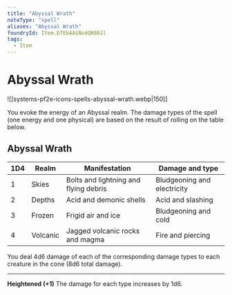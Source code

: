 ```yaml
---
title: "Abyssal Wrath"
noteType: "spell"
aliases: "Abyssal Wrath"
foundryId: Item.D7EbAASNodQN861l
tags:
  - Item
---
```


# Abyssal Wrath
![[systems-pf2e-icons-spells-abyssal-wrath.webp|150]]

You evoke the energy of an Abyssal realm. The damage types of the spell (one energy and one physical) are based on the result of rolling on the table below.

## Abyssal Wrath

| 1D4 | Realm | Manifestation | Damage and type |
| --- | --- | --- | --- |
| 1 | Skies | Bolts and lightning and flying debris | Bludgeoning and electricity |
| 2 | Depths | Acid and demonic shells | Acid and slashing |
| 3 | Frozen | Frigid air and ice | Bludgeoning and cold |
| 4 | Volcanic | Jagged volcanic rocks and magma | Fire and piercing |

You deal 4d6 damage of each of the corresponding damage types to each creature in the cone (8d6 total damage).

* * *

**Heightened (+1)** The damage for each type increases by 1d6.

